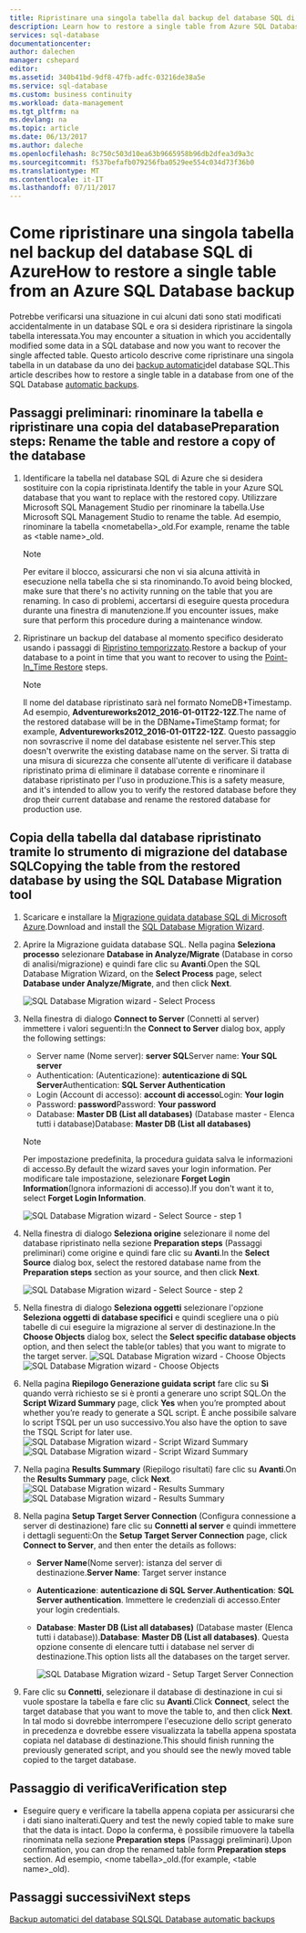 ```yaml
---
title: Ripristinare una singola tabella dal backup del database SQL di Azure | Documentazione Microsoft
description: Learn how to restore a single table from Azure SQL Database backup.
services: sql-database
documentationcenter: 
author: dalechen
manager: cshepard
editor: 
ms.assetid: 340b41bd-9df8-47fb-adfc-03216de38a5e
ms.service: sql-database
ms.custom: business continuity
ms.workload: data-management
ms.tgt_pltfrm: na
ms.devlang: na
ms.topic: article
ms.date: 06/13/2017
ms.author: daleche
ms.openlocfilehash: 8c750c503d10ea63b9665958b96db2dfea3d9a3c
ms.sourcegitcommit: f537befafb079256fba0529ee554c034d73f36b0
ms.translationtype: MT
ms.contentlocale: it-IT
ms.lasthandoff: 07/11/2017
---
```

# <a name="how-to-restore-a-single-table-from-an-azure-sql-database-backup"></a><span data-ttu-id="43b6e-103">Come ripristinare una singola tabella nel backup del database SQL di Azure</span><span class="sxs-lookup"><span data-stu-id="43b6e-103">How to restore a single table from an Azure SQL Database backup</span></span>
<span data-ttu-id="43b6e-104">Potrebbe verificarsi una situazione in cui alcuni dati sono stati modificati accidentalmente in un database SQL e ora si desidera ripristinare la singola tabella interessata.</span><span class="sxs-lookup"><span data-stu-id="43b6e-104">You may encounter a situation in which you accidentally modified some data in a SQL database and now you want to recover the single affected table.</span></span> <span data-ttu-id="43b6e-105">Questo articolo descrive come ripristinare una singola tabella in un database da uno dei [backup automatici](sql-database-automated-backups.md)del database SQL.</span><span class="sxs-lookup"><span data-stu-id="43b6e-105">This article describes how to restore a single table in a database from one of the SQL Database [automatic backups](sql-database-automated-backups.md).</span></span>

## <a name="preparation-steps-rename-the-table-and-restore-a-copy-of-the-database"></a><span data-ttu-id="43b6e-106">Passaggi preliminari: rinominare la tabella e ripristinare una copia del database</span><span class="sxs-lookup"><span data-stu-id="43b6e-106">Preparation steps: Rename the table and restore a copy of the database</span></span>
1. <span data-ttu-id="43b6e-107">Identificare la tabella nel database SQL di Azure che si desidera sostituire con la copia ripristinata.</span><span class="sxs-lookup"><span data-stu-id="43b6e-107">Identify the table in your Azure SQL database that you want to replace with the restored copy.</span></span> <span data-ttu-id="43b6e-108">Utilizzare Microsoft SQL Management Studio per rinominare la tabella.</span><span class="sxs-lookup"><span data-stu-id="43b6e-108">Use Microsoft SQL Management Studio to rename the table.</span></span> <span data-ttu-id="43b6e-109">Ad esempio, rinominare la tabella &lt;nometabella&gt;_old.</span><span class="sxs-lookup"><span data-stu-id="43b6e-109">For example, rename the table as &lt;table name&gt;_old.</span></span>
   
   > [!NOTE]
   > <span data-ttu-id="43b6e-110">Per evitare il blocco, assicurarsi che non vi sia alcuna attività in esecuzione nella tabella che si sta rinominando.</span><span class="sxs-lookup"><span data-stu-id="43b6e-110">To avoid being blocked, make sure that there's no activity running on the table that you are renaming.</span></span> <span data-ttu-id="43b6e-111">In caso di problemi, accertarsi di eseguire questa procedura durante una finestra di manutenzione.</span><span class="sxs-lookup"><span data-stu-id="43b6e-111">If you encounter issues, make sure that perform this procedure during a maintenance window.</span></span>
   >

2. <span data-ttu-id="43b6e-112">Ripristinare un backup del database al momento specifico desiderato usando i passaggi di [Ripristino temporizzato](sql-database-recovery-using-backups.md#point-in-time-restore).</span><span class="sxs-lookup"><span data-stu-id="43b6e-112">Restore a backup of your database to a point in time that you want to recover to using the [Point-In_Time Restore](sql-database-recovery-using-backups.md#point-in-time-restore) steps.</span></span>
   
   > [!NOTE]
   > <span data-ttu-id="43b6e-113">Il nome del database ripristinato sarà nel formato NomeDB+Timestamp. Ad esempio, **Adventureworks2012_2016-01-01T22-12Z**.</span><span class="sxs-lookup"><span data-stu-id="43b6e-113">The name of the restored database will be in the DBName+TimeStamp format; for example, **Adventureworks2012_2016-01-01T22-12Z**.</span></span> <span data-ttu-id="43b6e-114">Questo passaggio non sovrascrive il nome del database esistente nel server.</span><span class="sxs-lookup"><span data-stu-id="43b6e-114">This step doesn't overwrite the existing database name on the server.</span></span> <span data-ttu-id="43b6e-115">Si tratta di una misura di sicurezza che consente all'utente di verificare il database ripristinato prima di eliminare il database corrente e rinominare il database ripristinato per l'uso in produzione.</span><span class="sxs-lookup"><span data-stu-id="43b6e-115">This is a safety measure, and it's intended to allow you to verify the restored database before they drop their current database and rename the restored database for production use.</span></span>
   
## <a name="copying-the-table-from-the-restored-database-by-using-the-sql-database-migration-tool"></a><span data-ttu-id="43b6e-116">Copia della tabella dal database ripristinato tramite lo strumento di migrazione del database SQL</span><span class="sxs-lookup"><span data-stu-id="43b6e-116">Copying the table from the restored database by using the SQL Database Migration tool</span></span>

1. <span data-ttu-id="43b6e-117">Scaricare e installare la [Migrazione guidata database SQL di Microsoft Azure](https://sqlazuremw.codeplex.com).</span><span class="sxs-lookup"><span data-stu-id="43b6e-117">Download and install the [SQL Database Migration Wizard](https://sqlazuremw.codeplex.com).</span></span>
2. <span data-ttu-id="43b6e-118">Aprire la Migrazione guidata database SQL. Nella pagina **Seleziona processo** selezionare **Database in Analyze/Migrate** (Database in corso di analisi/migrazione) e quindi fare clic su **Avanti**.</span><span class="sxs-lookup"><span data-stu-id="43b6e-118">Open the SQL Database Migration Wizard, on the **Select Process** page, select **Database under Analyze/Migrate**, and then click **Next**.</span></span>

   ![SQL Database Migration wizard - Select Process](./media/sql-database-cloud-migrate-restore-single-table-azure-backup/1.png)

3. <span data-ttu-id="43b6e-120">Nella finestra di dialogo **Connect to Server** (Connetti al server) immettere i valori seguenti:</span><span class="sxs-lookup"><span data-stu-id="43b6e-120">In the **Connect to Server** dialog box, apply the following settings:</span></span>

   * <span data-ttu-id="43b6e-121">Server name (Nome server): **server SQL**</span><span class="sxs-lookup"><span data-stu-id="43b6e-121">Server name: **Your SQL server**</span></span>
   * <span data-ttu-id="43b6e-122">Authentication: (Autenticazione): **autenticazione di SQL Server**</span><span class="sxs-lookup"><span data-stu-id="43b6e-122">Authentication: **SQL Server Authentication**</span></span>
   * <span data-ttu-id="43b6e-123">Login (Account di accesso): **account di accesso**</span><span class="sxs-lookup"><span data-stu-id="43b6e-123">Login: **Your login**</span></span>
   * <span data-ttu-id="43b6e-124">Password: **password**</span><span class="sxs-lookup"><span data-stu-id="43b6e-124">Password: **Your password**</span></span>
   * <span data-ttu-id="43b6e-125">Database: **Master DB (List all databases)** (Database master - Elenca tutti i database)</span><span class="sxs-lookup"><span data-stu-id="43b6e-125">Database: **Master DB (List all databases)**</span></span>
   
   > [!NOTE]
   > <span data-ttu-id="43b6e-126">Per impostazione predefinita, la procedura guidata salva le informazioni di accesso.</span><span class="sxs-lookup"><span data-stu-id="43b6e-126">By default the wizard saves your login information.</span></span> <span data-ttu-id="43b6e-127">Per modificare tale impostazione, selezionare **Forget Login Information**(Ignora informazioni di accesso).</span><span class="sxs-lookup"><span data-stu-id="43b6e-127">If you don't want it to, select **Forget Login Information**.</span></span>
   >
   
     ![SQL Database Migration wizard - Select Source - step 1](./media/sql-database-cloud-migrate-restore-single-table-azure-backup/2.png)
4. <span data-ttu-id="43b6e-129">Nella finestra di dialogo **Seleziona origine** selezionare il nome del database ripristinato nella sezione **Preparation steps** (Passaggi preliminari) come origine e quindi fare clic su **Avanti**.</span><span class="sxs-lookup"><span data-stu-id="43b6e-129">In the **Select Source** dialog box, select the restored database name from the **Preparation steps** section as your source, and then click **Next**.</span></span>
   
    ![SQL Database Migration wizard - Select Source - step 2](./media/sql-database-cloud-migrate-restore-single-table-azure-backup/3.png)
5. <span data-ttu-id="43b6e-131">Nella finestra di dialogo **Seleziona oggetti** selezionare l'opzione **Seleziona oggetti di database specifici** e quindi scegliere una o più tabelle di cui eseguire la migrazione al server di destinazione.</span><span class="sxs-lookup"><span data-stu-id="43b6e-131">In the **Choose Objects** dialog box, select the **Select specific database objects** option, and then select the table(or tables) that you want to migrate to the target server.</span></span>
   <span data-ttu-id="43b6e-132">![SQL Database Migration wizard - Choose Objects](./media/sql-database-cloud-migrate-restore-single-table-azure-backup/4.png)</span><span class="sxs-lookup"><span data-stu-id="43b6e-132">![SQL Database Migration wizard - Choose Objects](./media/sql-database-cloud-migrate-restore-single-table-azure-backup/4.png)</span></span>
6. <span data-ttu-id="43b6e-133">Nella pagina **Riepilogo Generazione guidata script** fare clic su **Sì** quando verrà richiesto se si è pronti a generare uno script SQL.</span><span class="sxs-lookup"><span data-stu-id="43b6e-133">On the **Script Wizard Summary** page, click **Yes** when you’re prompted about whether you’re ready to generate a SQL script.</span></span> <span data-ttu-id="43b6e-134">È anche possibile salvare lo script TSQL per un uso successivo.</span><span class="sxs-lookup"><span data-stu-id="43b6e-134">You also have the option to save the TSQL Script for later use.</span></span>
   <span data-ttu-id="43b6e-135">![SQL Database Migration wizard - Script Wizard Summary](./media/sql-database-cloud-migrate-restore-single-table-azure-backup/5.png)</span><span class="sxs-lookup"><span data-stu-id="43b6e-135">![SQL Database Migration wizard - Script Wizard Summary](./media/sql-database-cloud-migrate-restore-single-table-azure-backup/5.png)</span></span>
7. <span data-ttu-id="43b6e-136">Nella pagina **Results Summary** (Riepilogo risultati) fare clic su **Avanti**.</span><span class="sxs-lookup"><span data-stu-id="43b6e-136">On the **Results Summary** page, click **Next**.</span></span>
   <span data-ttu-id="43b6e-137">![SQL Database Migration wizard - Results Summary](./media/sql-database-cloud-migrate-restore-single-table-azure-backup/6.png)</span><span class="sxs-lookup"><span data-stu-id="43b6e-137">![SQL Database Migration wizard - Results Summary](./media/sql-database-cloud-migrate-restore-single-table-azure-backup/6.png)</span></span>
8. <span data-ttu-id="43b6e-138">Nella pagina **Setup Target Server Connection** (Configura connessione a server di destinazione) fare clic su **Connetti al server** e quindi immettere i dettagli seguenti:</span><span class="sxs-lookup"><span data-stu-id="43b6e-138">On the **Setup Target Server Connection** page, click **Connect to Server**, and then enter the details as follows:</span></span>
   
   * <span data-ttu-id="43b6e-139">**Server Name**(Nome server): istanza del server di destinazione.</span><span class="sxs-lookup"><span data-stu-id="43b6e-139">**Server Name**: Target server instance</span></span>
   * <span data-ttu-id="43b6e-140">**Autenticazione**: **autenticazione di SQL Server**.</span><span class="sxs-lookup"><span data-stu-id="43b6e-140">**Authentication**: **SQL Server authentication**.</span></span> <span data-ttu-id="43b6e-141">Immettere le credenziali di accesso.</span><span class="sxs-lookup"><span data-stu-id="43b6e-141">Enter your login credentials.</span></span>
   * <span data-ttu-id="43b6e-142">**Database**: **Master DB (List all databases)** (Database master (Elenca tutti i database)).</span><span class="sxs-lookup"><span data-stu-id="43b6e-142">**Database**: **Master DB (List all databases)**.</span></span> <span data-ttu-id="43b6e-143">Questa opzione consente di elencare tutti i database nel server di destinazione.</span><span class="sxs-lookup"><span data-stu-id="43b6e-143">This option lists all the databases on the target server.</span></span>
     
     ![SQL Database Migration wizard - Setup Target Server Connection](./media/sql-database-cloud-migrate-restore-single-table-azure-backup/7.png)
9. <span data-ttu-id="43b6e-145">Fare clic su **Connetti**, selezionare il database di destinazione in cui si vuole spostare la tabella e fare clic su **Avanti**.</span><span class="sxs-lookup"><span data-stu-id="43b6e-145">Click **Connect**, select the target database that you want to move the table to, and then click **Next**.</span></span> <span data-ttu-id="43b6e-146">In tal modo si dovrebbe interrompere l'esecuzione dello script generato in precedenza e dovrebbe essere visualizzata la tabella appena spostata copiata nel database di destinazione.</span><span class="sxs-lookup"><span data-stu-id="43b6e-146">This should finish running the previously generated script, and you should see the newly moved table copied to the target database.</span></span>

## <a name="verification-step"></a><span data-ttu-id="43b6e-147">Passaggio di verifica</span><span class="sxs-lookup"><span data-stu-id="43b6e-147">Verification step</span></span>

- <span data-ttu-id="43b6e-148">Eseguire query e verificare la tabella appena copiata per assicurarsi che i dati siano inalterati.</span><span class="sxs-lookup"><span data-stu-id="43b6e-148">Query and test the newly copied table to make sure that the data is intact.</span></span> <span data-ttu-id="43b6e-149">Dopo la conferma, è possibile rimuovere la tabella rinominata nella sezione **Preparation steps** (Passaggi preliminari).</span><span class="sxs-lookup"><span data-stu-id="43b6e-149">Upon confirmation, you can drop the renamed table form **Preparation steps** section.</span></span> <span data-ttu-id="43b6e-150">Ad esempio, &lt;nome tabella&gt;_old.</span><span class="sxs-lookup"><span data-stu-id="43b6e-150">(for example, &lt;table name&gt;_old).</span></span>

## <a name="next-steps"></a><span data-ttu-id="43b6e-151">Passaggi successivi</span><span class="sxs-lookup"><span data-stu-id="43b6e-151">Next steps</span></span>
[<span data-ttu-id="43b6e-152">Backup automatici del database SQL</span><span class="sxs-lookup"><span data-stu-id="43b6e-152">SQL Database automatic backups</span></span>](sql-database-automated-backups.md)

